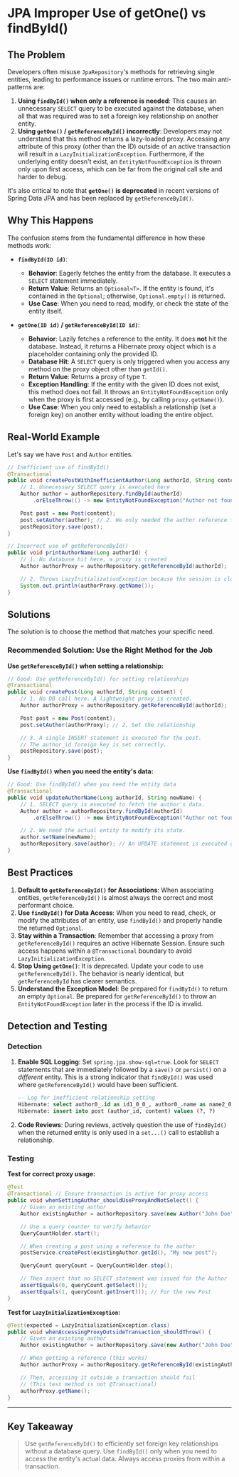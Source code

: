 # JPA Improper Use of getOne() vs findById()

## The Problem

Developers often misuse `JpaRepository`'s methods for retrieving single entities, leading to performance issues or runtime errors. The two main anti-patterns are:

1.  **Using `findById()` when only a reference is needed**: This causes an unnecessary `SELECT` query to be executed against the database, when all that was required was to set a foreign key relationship on another entity.
2.  **Using `getOne()` / `getReferenceById()` incorrectly**: Developers may not understand that this method returns a lazy-loaded proxy. Accessing any attribute of this proxy (other than the ID) outside of an active transaction will result in a `LazyInitializationException`. Furthermore, if the underlying entity doesn't exist, an `EntityNotFoundException` is thrown only upon first access, which can be far from the original call site and harder to debug.

It's also critical to note that **`getOne()` is deprecated** in recent versions of Spring Data JPA and has been replaced by `getReferenceById()`.

## Why This Happens

The confusion stems from the fundamental difference in how these methods work:

-   **`findById(ID id)`**:
    -   **Behavior**: Eagerly fetches the entity from the database. It executes a `SELECT` statement immediately.
    -   **Return Value**: Returns an `Optional<T>`. If the entity is found, it's contained in the `Optional`; otherwise, `Optional.empty()` is returned.
    -   **Use Case**: When you need to read, modify, or check the state of the entity itself.

-   **`getOne(ID id)` / `getReferenceById(ID id)`**:
    -   **Behavior**: Lazily fetches a reference to the entity. It does **not** hit the database. Instead, it returns a Hibernate proxy object which is a placeholder containing only the provided ID.
    -   **Database Hit**: A `SELECT` query is only triggered when you access any method on the proxy object other than `getId()`.
    -   **Return Value**: Returns a proxy of type `T`.
    -   **Exception Handling**: If the entity with the given ID does not exist, this method does not fail. It throws an `EntityNotFoundException` only when the proxy is first accessed (e.g., by calling `proxy.getName()`).
    -   **Use Case**: When you only need to establish a relationship (set a foreign key) on another entity without loading the entire object.

## Real-World Example

Let's say we have `Post` and `Author` entities.

```java
// Inefficient use of findById()
@Transactional
public void createPostWithInefficientAuthor(Long authorId, String content) {
    // 1. Unnecessary SELECT query is executed here
    Author author = authorRepository.findById(authorId)
        .orElseThrow(() -> new EntityNotFoundException("Author not found"));

    Post post = new Post(content);
    post.setAuthor(author); // 2. We only needed the author reference for this line
    postRepository.save(post);
}

// Incorrect use of getReferenceById()
public void printAuthorName(Long authorId) {
    // 1. No database hit here, a proxy is created
    Author authorProxy = authorRepository.getReferenceById(authorId);

    // 2. Throws LazyInitializationException because the session is closed
    System.out.println(authorProxy.getName());
}
```

## Solutions

The solution is to choose the method that matches your specific need.

### Recommended Solution: Use the Right Method for the Job

**Use `getReferenceById()` when setting a relationship:**

```java
// Good: Use getReferenceById() for setting relationships
@Transactional
public void createPost(Long authorId, String content) {
    // 1. No DB call here. A lightweight proxy is created.
    Author authorProxy = authorRepository.getReferenceById(authorId);

    Post post = new Post(content);
    post.setAuthor(authorProxy); // 2. Set the relationship

    // 3. A single INSERT statement is executed for the post.
    // The author_id foreign key is set correctly.
    postRepository.save(post);
}
```

**Use `findById()` when you need the entity's data:**

```java
// Good: Use findById() when you need the entity data
@Transactional
public void updateAuthorName(Long authorId, String newName) {
    // 1. SELECT query is executed to fetch the author's data.
    Author author = authorRepository.findById(authorId)
        .orElseThrow(() -> new EntityNotFoundException("Author not found"));

    // 2. We need the actual entity to modify its state.
    author.setName(newName);
    authorRepository.save(author); // An UPDATE statement is executed on transaction commit.
}
```

## Best Practices

1.  **Default to `getReferenceById()` for Associations**: When associating entities, `getReferenceById()` is almost always the correct and most performant choice.
2.  **Use `findById()` for Data Access**: When you need to read, check, or modify the attributes of an entity, use `findById()` and properly handle the returned `Optional`.
3.  **Stay within a Transaction**: Remember that accessing a proxy from `getReferenceById()` requires an active Hibernate Session. Ensure such access happens within a `@Transactional` boundary to avoid `LazyInitializationException`.
4.  **Stop Using `getOne()`**: It is deprecated. Update your code to use `getReferenceById()`. The behavior is nearly identical, but `getReferenceById` has clearer semantics.
5.  **Understand the Exception Model**: Be prepared for `findById()` to return an empty `Optional`. Be prepared for `getReferenceById()` to throw an `EntityNotFoundException` later in the process if the ID is invalid.

## Detection and Testing

### Detection

1.  **Enable SQL Logging**: Set `spring.jpa.show-sql=true`. Look for `SELECT` statements that are immediately followed by a `save()` or `persist()` on a *different* entity. This is a strong indicator that `findById()` was used where `getReferenceById()` would have been sufficient.
    ```sql
    -- Log for inefficient relationship setting
    Hibernate: select author0_.id as id1_0_0_, author0_.name as name2_0_0_ from author author0_ where author0_.id=?
    Hibernate: insert into post (author_id, content) values (?, ?)
    ```
2.  **Code Reviews**: During reviews, actively question the use of `findById()` when the returned entity is only used in a `set...()` call to establish a relationship.

### Testing

**Test for correct proxy usage:**
```java
@Test
@Transactional // Ensure transaction is active for proxy access
public void whenSettingAuthor_shouldUseProxyAndNotSelect() {
    // Given an existing author
    Author existingAuthor = authorRepository.save(new Author("John Doe"));

    // Use a query counter to verify behavior
    QueryCountHolder.start();

    // When creating a post using a reference to the author
    postService.createPost(existingAuthor.getId(), "My new post");

    QueryCount queryCount = QueryCountHolder.stop();

    // Then assert that no SELECT statement was issued for the Author
    assertEquals(0, queryCount.getSelect());
    assertEquals(1, queryCount.getInsert()); // For the new Post
}
```

**Test for `LazyInitializationException`:**
```java
@Test(expected = LazyInitializationException.class)
public void whenAccessingProxyOutsideTransaction_shouldThrow() {
    // Given an existing author
    Author existingAuthor = authorRepository.save(new Author("John Doe"));

    // When getting a reference (this works)
    Author authorProxy = authorRepository.getReferenceById(existingAuthor.getId());

    // Then, accessing it outside a transaction should fail
    // (This test method is not @Transactional)
    authorProxy.getName();
}
```

---

## Key Takeaway

> Use `getReferenceById()` to efficiently set foreign key relationships without a database query. Use `findById()` only when you need to access the entity's actual data. Always access proxies from within a transaction.